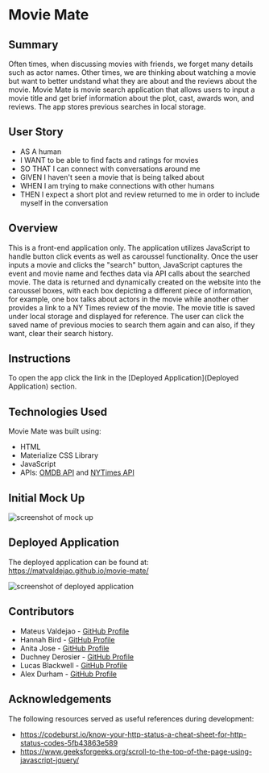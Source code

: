 # Movie Mate

## Summary

Often times, when discussing movies with friends, we forget many details such as actor names. Other times, we are thinking about watching a movie but want to better undstand what they are about and the reviews about the movie. Movie Mate is movie search application that allows users to input a movie title and get brief information about the plot, cast, awards won, and reviews. The app stores previous searches in local storage. 

## User Story

* AS A human
* I WANT to be able to find facts and ratings for movies
* SO THAT I can connect with conversations around me
* GIVEN I haven't seen a movie that is being talked about
* WHEN I am trying to make connections with other humans
* THEN I expect a short plot and review returned to me in order to include myself in the conversation

## Overview

This is a front-end application only. The application utilizes JavaScript to handle button click events as well as caroussel functionality. Once the user inputs a movie and clicks the "search" button, JavaScript captures the event and movie name and fecthes data via API calls about the searched movie. The data is returned and dynamically created on the website into the caroussel boxes, with each box depicting a different piece of information, for example, one box talks about actors in the movie while another other provides a link to a NY Times review of the movie. The movie title is saved under local storage and displayed for reference. The user can click the saved name of previous mocies to search them again and can also, if they want, clear their search history. 

## Instructions

To open the app click the link in the [Deployed Application](Deployed Application) section. 

## Technologies Used

Movie Mate was built using:
* HTML
* Materialize CSS Library
* JavaScript
* APIs: [OMDB API](https://www.omdbapi.com/) and [NYTimes API](https://developer.nytimes.com/apis)

## Initial Mock Up

![screenshot of mock up](https://user-images.githubusercontent.com/106041115/179863653-7b051d38-11c7-473b-835b-2541d528bac3.png)

## Deployed Application

The deployed application can be found at: https://matvaldejao.github.io/movie-mate/

![screenshot of deployed application](./assets/images/final-screenshot.png)

## Contributors

* Mateus Valdejao - [GitHub Profile](https://github.com/MatValdejao)
* Hannah Bird - [GitHub Profile](https://github.com/Hannahbird)
* Anita Jose - [GitHub Profile](https://github.com/anitajose1)
* Duchney Derosier - [GitHub Profile](https://github.com/d2-dro)
* Lucas Blackwell - [GitHub Profile](https://github.com/Blackwell101)
* Alex Durham - [GitHub Profile](https://github.com/Alex-Durham)

## Acknowledgements

The following resources served as useful references during development:
* https://codeburst.io/know-your-http-status-a-cheat-sheet-for-http-status-codes-5fb43863e589
* https://www.geeksforgeeks.org/scroll-to-the-top-of-the-page-using-javascript-jquery/
